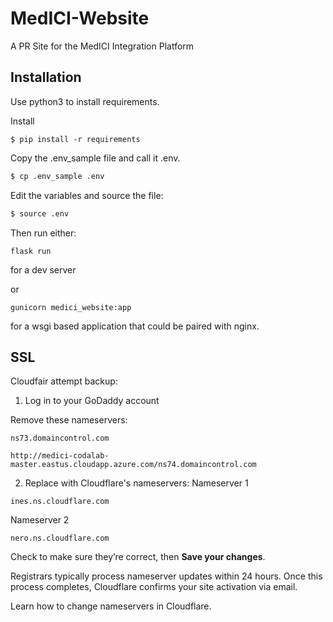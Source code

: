 # MedICI-Website
A PR Site for the MedICI Integration Platform

## Installation

Use python3 to install requirements.

Install 
```
$ pip install -r requirements
```

Copy the .env_sample file and call it .env.
```bash
$ cp .env_sample .env
```

Edit the variables and source the file:
```bash
$ source .env
```

Then run either:
```
flask run
```
for a dev server

or

```
gunicorn medici_website:app
```
for a wsgi based application that could be paired with nginx.

## SSL

Cloudfair attempt backup:

1. Log in to your GoDaddy account

Remove these nameservers:

```
ns73.domaincontrol.com

http://medici-codalab-master.eastus.cloudapp.azure.com/ns74.domaincontrol.com
```


2. Replace with Cloudflare's nameservers:
Nameserver 1
```
ines.ns.cloudflare.com
```

Nameserver 2
```
nero.ns.cloudflare.com
```

Check to make sure they’re correct, then **Save your changes**.


Registrars typically process nameserver updates within 24 hours. Once this process completes, Cloudflare confirms your site activation via email.

Learn how to change nameservers in Cloudflare.